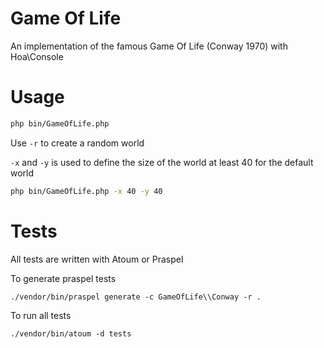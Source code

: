 Game Of Life
============

An implementation of the famous Game Of Life (Conway 1970) with Hoa\Console

Usage
=====

```sh
php bin/GameOfLife.php
```

Use `-r` to create a random world

`-x` and `-y` is used to define the size of the world at least 40 for the default world

```sh
php bin/GameOfLife.php -x 40 -y 40
```

Tests
=====

All tests are written with Atoum or Praspel

To generate praspel tests

`./vendor/bin/praspel generate -c GameOfLife\\Conway -r .`

To run all tests

`./vendor/bin/atoum -d tests`


